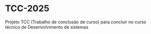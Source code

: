# TCC-2025
Projeto TCC (Trabalho de conclusão de curso) para concluir no curso técnico de Desenvolvimento de sistemas
